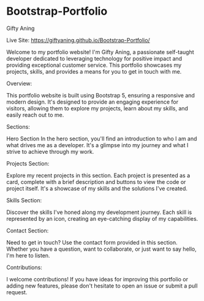 # Bootstrap-Portfolio

Gifty Aning

Live Site: https://giftyaning.github.io/Bootstrap-Portfolio/

Welcome to my portfolio website! I'm Gifty Aning, a passionate self-taught developer dedicated to leveraging technology for positive impact and providing exceptional customer service. This portfolio showcases my projects, skills, and provides a means for you to get in touch with me.

Overview:

This portfolio website is built using Bootstrap 5, ensuring a responsive and modern design. It's designed to provide an engaging experience for visitors, allowing them to explore my projects, learn about my skills, and easily reach out to me.

Sections:

Hero Section
In the hero section, you'll find an introduction to who I am and what drives me as a developer. It's a glimpse into my journey and what I strive to achieve through my work.

Projects Section:

Explore my recent projects in this section. Each project is presented as a card, complete with a brief description and buttons to view the code or project itself. It's a showcase of my skills and the solutions I've created.

Skills Section:

Discover the skills I've honed along my development journey. Each skill is represented by an icon, creating an eye-catching display of my capabilities.

Contact Section:

Need to get in touch? Use the contact form provided in this section. Whether you have a question, want to collaborate, or just want to say hello, I'm here to listen.

Contributions:

I welcome contributions! If you have ideas for improving this portfolio or adding new features, please don't hesitate to open an issue or submit a pull request.





